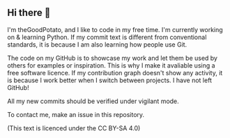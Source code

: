 ## Hi there 👋

I'm theGoodPotato, and I like to code in my free time. 
I'm currently working on & learning Python. 
If my commit text is different from conventional standards, it is because I am also learning how people use Git. 

The code on my GitHub is to showcase my work and let them be used by others for examples or inspiration. 
This is why I make it avaliable using a free software licence. 
If my contribution graph doesn't show any activity, it is because I work better when I switch between projects. I have not left GitHub! 

All my new commits should be verified under vigilant mode. 

To contact me, make an issue in this repository. 

(This text is licenced under the CC BY-SA 4.0)

<!--
**theGoodPotato/theGoodPotato** is a ✨ _special_ ✨ repository because its `README.md` (this file) appears on your GitHub profile.

Here are some ideas to get you started:

- 🔭 I’m currently working on ...
- 🌱 I’m currently learning ...
- 👯 I’m looking to collaborate on ...
- 🤔 I’m looking for help with ...
- 💬 Ask me about ...
- 📫 How to reach me: ...
- 😄 Pronouns: ...
- ⚡ Fun fact: ...
-->
